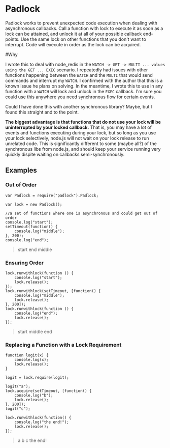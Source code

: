 # Padlock

Padlock works to prevent unexpected code execution when dealing with asynchronous callbacks. Call a function with lock to execute it as soon as a lock can be attained, and unlock it at all of your possible callback end-points. Use the same lock on other functions that you don't want to interrupt. Code will execute in order as the lock can be acquired.

#Why

I wrote this to deal with node_redis in the `WATCH -> GET -> MULTI ... values using the GET ... EXEC` scenario. I repeatedly had issues with other functions happening between the `WATCH` and the `MULTI` that would send commands and interrupt my `WATCH`. I confirmed with the author that this is a known issue he plans on solving. In the meantime, I wrote this to use in any function with a `WATCH` will lock and unlock in the `EXEC` callback. I'm sure you could use this anywhere you need synchronous flow for certain events.

Could I have done this with another synchronous library? Maybe, but I found this straight and to the point.

**The biggest advantage is that functions that do not use your lock will be uninterrupted by your locked callback.** That is, you may have a lot of events and functions executing during your lock, but so long as you use your lock selectively, node.js will not wait on your lock release to run unrelated code. This is significantly different to some (maybe all?) of the synchronous libs from node.js, and should keep your service running very quickly dispite waiting on callbacks semi-synchronously.

## Examples

### Out of Order
    var Padlock = require("padlock").Padlock;

    var lock = new Padlock();

    //a set of functions where one is asynchronous and could get out of order
    console.log("start");
    setTimeout(function() {
        console.log("middle");
    }, 200);
    console.log("end");

> start
> end
> middle

### Ensuring Order
    lock.runwithlock(function () {
        console.log("start");
        lock.release();
    });
    lock.runwithlock(setTimeout, [function() {
        console.log("middle");
        lock.release();
    }, 200]);
    lock.runwithlock(function () {
        console.log("end");
        lock.release();
    });

>  start
>  middle
>  end

### Replacing a Function with a Lock Requirement
    function logit(x) {
        console.log(x);
        lock.release();
    }

    logit = lock.require(logit);

    logit("a");
    lock.acquire(setTimeout, [function() {
        console.log("b");
        lock.release();
    }, 200]);
    logit("c");

    lock.runwithlock(function() {
        console.log("the end!");
        lock.release();
    });

> a
> b
> c
> the end!
